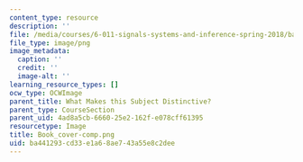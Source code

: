 ```yaml
---
content_type: resource
description: ''
file: /media/courses/6-011-signals-systems-and-inference-spring-2018/ba441293cd33e1a68ae743a55e8c2dee_Book_cover-comp.png
file_type: image/png
image_metadata:
  caption: ''
  credit: ''
  image-alt: ''
learning_resource_types: []
ocw_type: OCWImage
parent_title: What Makes this Subject Distinctive?
parent_type: CourseSection
parent_uid: 4ad8a5cb-6660-25e2-162f-e078cff61395
resourcetype: Image
title: Book_cover-comp.png
uid: ba441293-cd33-e1a6-8ae7-43a55e8c2dee
---
```

